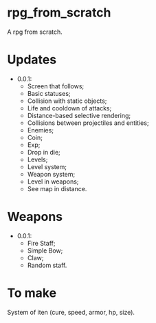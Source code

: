 # rpg_from_scratch

A rpg from scratch.

# Updates

- 0.0.1:
    - Screen that follows;
    - Basic statuses;
    - Collision with static objects;
    - Life and cooldown of attacks;
    - Distance-based selective rendering;
    - Collisions between projectiles and entities;
    - Enemies;
    - Coin;
    - Exp;
    - Drop in die;
    - Levels;
    - Level system;
    - Weapon system;
    - Level in weapons;
    - See map in distance.

# Weapons

- 0.0.1:
    - Fire Staff;
    - Simple Bow;
    - Claw;
    - Random staff.

# To make

System of iten (cure, speed, armor, hp, size).